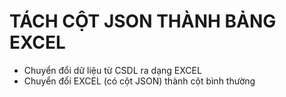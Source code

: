 # TÁCH CỘT JSON THÀNH BẢNG EXCEL
- Chuyển đổi dữ liệu từ CSDL ra dạng EXCEL
- Chuyển đổi EXCEL (có cột JSON) thành cột bình thường